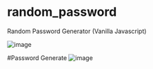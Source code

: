 # random_password
Random Password Generator (Vanilla Javascript)

![image](https://user-images.githubusercontent.com/102571088/166154323-5d5ec3c2-cbfd-4822-a928-1f3f8b60545e.png)

#Password Generate 
![image](https://user-images.githubusercontent.com/102571088/166154374-cb9bf401-3e2a-4e93-87b2-5c6144d54b0a.png)

